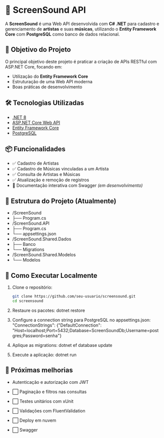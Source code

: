 # 🎵 ScreenSound API

A **ScreenSound** é uma Web API desenvolvida com **C# .NET** para cadastro e gerenciamento de **artistas** e suas **músicas**, utilizando o **Entity Framework Core** com **PostgreSQL** como banco de dados relacional.

## 🚀 Objetivo do Projeto

O principal objetivo deste projeto é praticar a criação de APIs RESTful com ASP.NET Core, focando em:
- Utilização do **Entity Framework Core**
- Estruturação de uma Web API moderna
- Boas práticas de desenvolvimento

## 🛠️ Tecnologias Utilizadas

- [.NET 8](https://dotnet.microsoft.com/)
- [ASP.NET Core Web API](https://learn.microsoft.com/aspnet/core/web-api)
- [Entity Framework Core](https://learn.microsoft.com/ef/core/)
- [PostgreSQL](https://www.postgresql.org/)

## 📦 Funcionalidades

- ✅ Cadastro de Artistas
- ✅ Cadastro de Músicas vinculadas a um Artista
- ✅ Consulta de Artistas e Músicas
- ✅ Atualização e remoção de registros
- 🔧 Documentação interativa com Swagger *(em desenvolvimento)*

## 📁 Estrutura do Projeto (Atualmente)

- /ScreenSound
- ├── Program.cs
- /ScreenSound.API
- ├── Program.cs
- └── appsettings.json
- /ScreenSound.Shared.Dados
- ├── Banco
- └── Migrations
- /ScreenSound.Shared.Modelos
- └── Modelos


## 🔧 Como Executar Localmente

1. Clone o repositório:
   ```bash
   git clone https://github.com/seu-usuario/screensound.git
   cd screensound
   
2. Restaure os pacotes:
  dotnet restore

3. Configure a connection string para PostgreSQL no appsettings.json:
  "ConnectionStrings": {"DefaultConnection": "Host=localhost;Port=5432;Database=ScreenSoundDb;Username=postgres;Password=senha"}

4. Aplique as migrations:
  dotnet ef database update

5. Execute a aplicação:
     dotnet run

## 🔮 Próximas melhorias
 - Autenticação e autorização com JWT

 - ⬜ Paginação e filtros nas consultas

 - ⬜ Testes unitários com xUnit

 - ⬜ Validações com FluentValidation

 - ⬜ Deploy em nuvem

 - ⬜ Swagger

